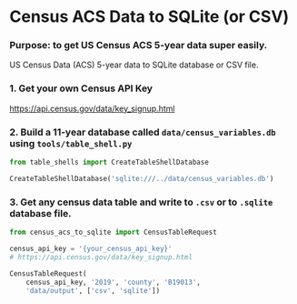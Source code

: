# Census ACS Data to SQLite (or CSV)

### Purpose: to get US Census ACS 5-year data super easily. 

US Census Data (ACS) 5-year data to SQLite database or CSV file.

### 1. Get your own Census API Key
https://api.census.gov/data/key_signup.html

### 2. Build a 11-year database called `data/census_variables.db` using `tools/table_shell.py`

```python
from table_shells import CreateTableShellDatabase

CreateTableShellDatabase('sqlite:///../data/census_variables.db')
```

### 3. Get any census data table and write to `.csv` or to `.sqlite` database file.  


```python
from census_acs_to_sqlite import CensusTableRequest

census_api_key = '{your_census_api_key}'
# https://api.census.gov/data/key_signup.html

CensusTableRequest(
    census_api_key, '2019', 'county', 'B19013', 
    'data/output', ['csv', 'sqlite'])
```
    
